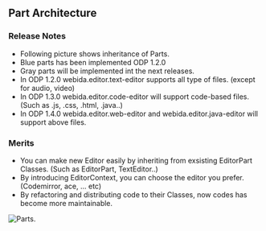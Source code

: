 ## Part Architecture ##

### Release Notes ###
* Following picture shows inheritance of Parts.
* Blue parts has been implemented ODP 1.2.0
* Gray parts will be implemented int the next releases.
* In ODP 1.2.0 webida.editor.text-editor supports all type of files. (except for audio, video)
* In ODP 1.3.0 webida.editor.code-editor will support code-based files. (Such as .js, .css, .html, .java..)
* In ODP 1.4.0 webida.editor.web-editor and webida.editor.java-editor will support above files.

### Merits ###
* You can make new Editor easily by inheriting from exsisting EditorPart Classes. (Such as EditorPart, TextEditor..)
* By introducing EditorContext, you can choose the editor you prefer. (Codemirror, ace, ... etc)
* By refactoring and distributing code to their Classes, now codes has become more maintainable.

![Parts](https://raw.githubusercontent.com/webida/webida-client/master/common/src/webida/plugins/workbench/ui/doc/Parts.png).

